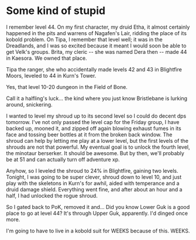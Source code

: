 # Some kind of stupid

I remember level 44. On my first character, my druid Etha, it almost certainly happened in the pits and warrens of Nagafen's Lair, ridding the place of its kobold problem. On Tipa, I remember that level well; it was in the Dreadlands, and I was so excited because it meant I would soon be able to get Velk's groups. Brita, my cleric -- she was named Dera then -- made 44 in Kaesora. We owned that place.

Tipa the ranger, she who accidentally made levels 42 and 43 in Blightfire Moors, leveled to 44 in Kurn's Tower.

Yes, that level 10-20 dungeon in the Field of Bone.

Call it a halfling's luck... the kind where you just know Bristlebane is lurking around, snickering.

I wanted to level my shroud up to its second level so I could do decent dps tomorrow. I've not only passed the level cap for the Friday group, I have backed up, mooned it, and zipped off again blowing exhaust fumes in its face and tossing beer bottles at it from the broken back window. The shroud can help by letting me play at a lower level, but the first levels of the shrouds are not that powerful. My eventual goal is to unlock the fourth level, the minotaur berserker. It should be awesome. But by then, we'll probably be at 51 and can actually turn off adventure xp.

Anyhow, so I leveled the shroud to 24% in Blightfire, gaining two levels. Tonight, I was going to be super clever, shroud down to level 10, and just play with the skeletons in Kurn's for awhil, aided with temperance and a druid damage shield. Everything went fine, and after about an hour and a half, I had unlocked the rogue shroud.

So I gated back to PoK, removed it and... Did you know Lower Guk is a good place to go at level 44? It's through Upper Guk, apparently. I'd dinged once more.

I'm going to have to live in a kobold suit for WEEKS because of this. WEEKS.

